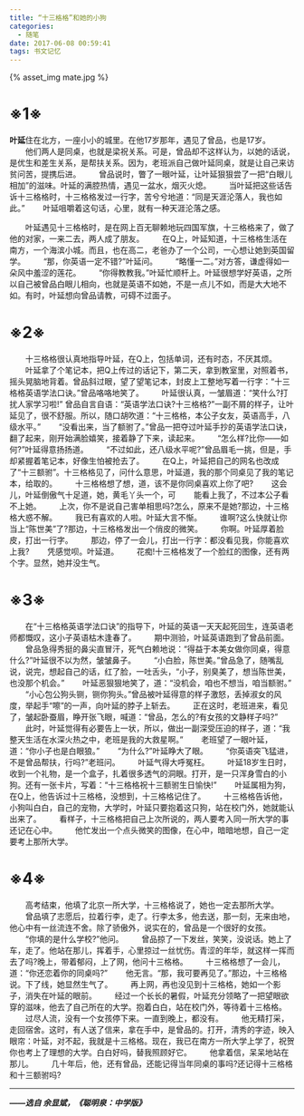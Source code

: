 ```yaml
---
title: “十三格格”和她的小狗
categories:
  - 随笔
date: 2017-06-08 00:59:41
tags: 书文记忆
---
```


{% asset_img mate.jpg %}
# ※1※
    
**叶延**住在北方，一座小小的城里。在他17岁那年，遇见了曾品，也是17岁。
　　他们两人是同桌，也就是梁祝关系。可是，曾品却不这样认为，以她的话说，是优生和差生关系，是帮扶关系。因为，老班派自己做叶延同桌，就是让自己来访贫问苦，提携后进。
　　曾品说时，瞥了一眼叶延，让叶延狠狠尝了一把“白眼儿相加”的滋味。叶延的满腔热情，遇见一盆水，烟灭火熄。
　　当叶延把这些话告诉十三格格时，十三格格发过一行字，苦兮兮地道：“同是天涯沦落人，我也如此。”
　　叶延咀嚼着这句话，心里，就有一种天涯沦落之感。

<!-- more -->

　　叶延遇见十三格格时，是在网上百无聊赖地玩四国军旗，十三格格来了，做了他的对家，一来二去，两人成了朋友。
　　在Q上，叶延知道，十三格格生活在南方，一个海滨小城。而且，也在高二，老爸办了一个公司，一心想让她到英国留学。
　　“那，你英语一定不错?”叶延问。
　　“略懂一二。”对方答，谦虚得如一朵风中羞涩的莲花。
　　“你得教教我。”叶延忙顺杆上。叶延很想学好英语，之所以自己被曾品白眼儿相向，也就是英语不如她，不是一点儿不如，而是大大地不如。有时，叶延想向曾品请教，可碍不过面子。

# ※2※

　　十三格格很认真地指导叶延，在Q上，包括单词，还有时态，不厌其烦。
　　叶延拿了个笔记本，把Q上传过的话记下，第二天，拿到教室里，对照着书，摇头晃脑地背着。曾品斜过眼，望了望笔记本，封皮上工整地写着一行字：“十三格格英语学法口诀。”曾品咯咯地笑了。
　　叶延很认真，一皱眉道：“笑什么?打扰人家学习啦!”
    曾品自言自语：“英语学法口诀?十三格格?”一副不屑的样子，让叶延见了，很不舒服。所以，随口胡吹道：“十三格格，本公子女友，英语高手，八级水平。”
　　“没看出来，当了额驸了。”曾品一把夺过叶延手抄的英语学法口诀，翻了起来，刚开始满脸嬉笑，接着静了下来，读起来。
　　“怎么样?比你——如何?”叶延得意扬扬道。
　　“不过如此，还八级水平呢?”曾品眉毛一挑，但是，手却紧握着笔记本，好像生怕被抢去了。
　　在Q上，叶延把自己的网名也改成了“十三额驸”。十三格格见了，问什么意思，叶延道，我的那个同桌见了我的笔记本，给取的。
　　十三格格想了想，道，该不是你同桌喜欢上你了吧?
　　这会儿，叶延倒傲气十足道，她，黄毛丫头一个，可
　　能看上我了，不过本公子看不上她。
　　上次，你不是说自己害单相思吗?怎么，原来不是她?那边，十三格格大惑不解。
　　我已有喜欢的人啦。叶延大言不惭。
　　谁啊?这么快就让你当上“陈世美”了?那边，十三格格发出一个俏皮的微笑。
　　你啊。叶延厚着脸皮，打出一行字。
　　那边，停了一会儿，打出一行字：都没看见我，你能喜欢上我?
　　凭感觉呗。叶延道。
　　花痴!十三格格发了一个脸红的图像，还有两个字。显然，她并没生气。

# ※3※

　　在“十三格格英语学法口诀”的指导下，叶延的英语一天天起死回生，连英语老师都慨叹，这小子英语枯木逢春了。
　　期中测验，叶延英语跑到了曾品前面。
　　曾品急得秀挺的鼻尖直冒汗，死气白赖地说：“得益于本美女做你同桌，得意什么?”叶延很不以为然，皱皱鼻子。
　　“小白脸，陈世美。”曾品急了，随嘴乱说，说完，想起自己的话，红了脸，一吐舌头，“小子，别臭美了，想当陈世美，也没那个机会。”
　　叶延恶狠狠地笑了，道：“没机会，咱也不想当，咱当额驸。”
　　“小心包公狗头铡，铡你狗头。”曾品被叶延得意的样子激怒，丢掉淑女的风度，举起手“嚓”的一声，向叶延的脖子上斩去。
　　正在这时，老班进来，看见了，皱起卧蚕眉，睁开张飞眼，喊道：“曾品，怎么的?有女孩的文静样子吗?”
　　此时，叶延觉得有必要告上一状，所以，做出一副深受压迫的样子，道：“我整天生活在水深火热之中，老班是我的大救星啊。”
　　老班望了一眼叶延，道：“你小子也是白眼狼。”
　　“为什么?”叶延睁大了眼。
　　“你英语突飞猛进，不是曾品帮扶，行吗?”老班问。
　　叶延气得大呼冤枉。
　　叶延18岁生日时，收到一个礼物，是一个盒子，扎着很多透气的洞眼。打开，是一只浑身雪白的小狗。还有一张卡片，写着：“十三格格祝十三额驸生日愉快!”
　　叶延属相为狗，在Q上，他告诉过十三格格，没想到，十三格格记住了。
　　十三格格告诉他，小狗叫白白，自己的宠物，大学时，叶延只要抱着这只狗，站在校门外，她就能认出来了。
　　看样子，十三格格把自己上次所说的，两人要考入同一所大学的事还记在心中。
　　他忙发出一个点头微笑的图像，在心中，暗暗地想，自己一定要考上那所大学。

# ※4※

　　高考结束，他填了北京一所大学，十三格格说了，她也一定去那所大学。
　　曾品填了志愿后，拉着行李，走了。行李太多，他去送，那一刻，无来由地，他心中有一丝流连不舍。除了骄傲外，说实在的，曾品是一个很好的女孩。
　　“你填的是什么学校?”他问。
　　曾品掠了一下发丝，笑笑，没说话。她上了车，走了。他站在那儿，挥着手，心里掠过一丝忧伤。青涩的年华，就这样一挥而去了吗?晚上，带着郁闷，上了网，他问十三格格。
　　十三格格想了一会儿，道：“你还恋着你的同桌吗?”
　　他无言。“那，我可要再见了。”那边，十三格格说。下了线，她显然生气了。
　　再上网，再也没见到十三格格，她如一个影子，消失在叶延的眼前。
　　经过一个长长的暑假，叶延充分领略了一把望眼欲穿的滋味，他去了自己所在的大学。抱着白白，站在校门外，等待着十三格格。
　　过尽人流，没有一个女孩停下来。一直到晚上，都没有。
　　他无精打采，走回宿舍。这时，有人送了信来，拿在手中，是曾品的。打开，清秀的字迹，映入眼帘：叶延，对不起，我就是十三格格。现在，我已在南方一所大学上学了，祝贺你也考上了理想的大学。白白好吗，替我照顾好它。
　　他拿着信，呆呆地站在那儿。
　　几十年后，他，还有曾品，还能记得当年同桌的事吗?还记得十三格格和十三额驸吗?

---
***——选自 余显斌，《聪明泉：中学版》***